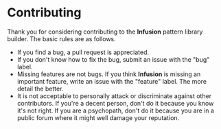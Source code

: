 # Contributing

Thank you for considering contributing to the **Infusion** pattern library builder. The basic rules are as follows.

* If you find a bug, a pull request is appreciated.
* If you don't know how to fix the bug, submit an issue with the "bug" label.
* Missing features are not bugs. If you think **Infusion** is missing an important feature, write an issue with the "feature" label. The more detail the better.
* It is not acceptable to personally attack or discriminate against other contributors. If you're a decent person, don't do it because you know it's not right. If you are a psychopath, don't do it because you are in a public forum where it might well damage your reputation.

